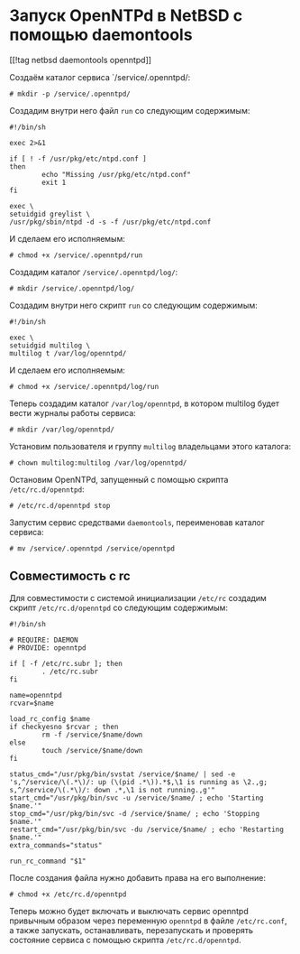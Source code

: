 Запуск OpenNTPd в NetBSD с помощью daemontools
==============================================

[[!tag netbsd daemontools openntpd]]

Создаём каталог сервиса `/service/.openntpd/:

    # mkdir -p /service/.openntpd/

Создадим внутри него файл `run` со следующим содержимым:

    #!/bin/sh
    
    exec 2>&1
    
    if [ ! -f /usr/pkg/etc/ntpd.conf ]
    then
            echo "Missing /usr/pkg/etc/ntpd.conf"
            exit 1
    fi
    
    exec \
    setuidgid greylist \
    /usr/pkg/sbin/ntpd -d -s -f /usr/pkg/etc/ntpd.conf

И сделаем его исполняемым:

    # chmod +x /service/.openntpd/run

Создадим каталог `/service/.openntpd/log/`:

    # mkdir /service/.openntpd/log/

Создадим внутри него скрипт `run` со следующим содержимым:

    #!/bin/sh
    
    exec \
    setuidgid multilog \
    multilog t /var/log/openntpd/

И сделаем его исполняемым:

    # chmod +x /service/.openntpd/log/run

Теперь создадим каталог `/var/log/openntpd`, в котором multilog будет вести журналы работы сервиса:

    # mkdir /var/log/openntpd/

Установим пользователя и группу `multilog` владельцами этого каталога:

    # chown multilog:multilog /var/log/openntpd/

Остановим OpenNTPd, запущенный с помощью скрипта `/etc/rc.d/openntpd`:

    # /etc/rc.d/openntpd stop

Запустим сервис средствами `daemontools`, переименовав каталог сервиса:

    # mv /service/.openntpd /service/openntpd

Совместимость с rc
------------------

Для совместимости с системой инициализации `/etc/rc` создадим скрипт `/etc/rc.d/openntpd` со следующим содержимым:

    #!/bin/sh
    
    # REQUIRE: DAEMON
    # PROVIDE: openntpd
    
    if [ -f /etc/rc.subr ]; then
            . /etc/rc.subr
    fi
    
    name=openntpd
    rcvar=$name
    
    load_rc_config $name
    if checkyesno $rcvar ; then
            rm -f /service/$name/down
    else
            touch /service/$name/down
    fi
    
    status_cmd="/usr/pkg/bin/svstat /service/$name/ | sed -e 's,^/service/\(.*\)/: up (\(pid .*\)).*$,\1 is running as \2.,g; s,^/service/\(.*\)/: down .*,\1 is not running.,g'"
    start_cmd="/usr/pkg/bin/svc -u /service/$name/ ; echo 'Starting $name.'"
    stop_cmd="/usr/pkg/bin/svc -d /service/$name/ ; echo 'Stopping $name.'"
    restart_cmd="/usr/pkg/bin/svc -du /service/$name/ ; echo 'Restarting $name.'"
    extra_commands="status"
    
    run_rc_command "$1"

После создания файла нужно добавить права на его выполнение:

    # chmod +x /etc/rc.d/openntpd

Теперь можно будет включать и выключать сервис openntpd привычным образом через переменную `openntpd` в файле `/etc/rc.conf`, а также запускать, останавливать, перезапускать и проверять состояние сервиса с помощью скрипта `/etc/rc.d/openntpd`.
